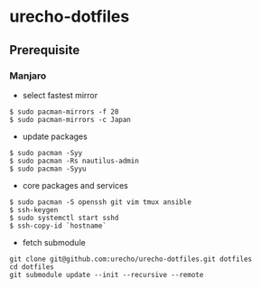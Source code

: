 # urecho-dotfiles

## Prerequisite

### Manjaro

- select fastest mirror
```
$ sudo pacman-mirrors -f 20
$ sudo pacman-mirrors -c Japan
```

- update packages
```
$ sudo pacman -Syy
$ sudo pacman -Rs nautilus-admin
$ sudo pacman -Syyu
```

- core packages and services
```
$ sudo pacman -S openssh git vim tmux ansible
$ ssh-keygen
$ sudo systemctl start sshd
$ ssh-copy-id `hostname`
```

- fetch submodule
```
git clone git@github.com:urecho/urecho-dotfiles.git dotfiles
cd dotfiles
git submodule update --init --recursive --remote
```

